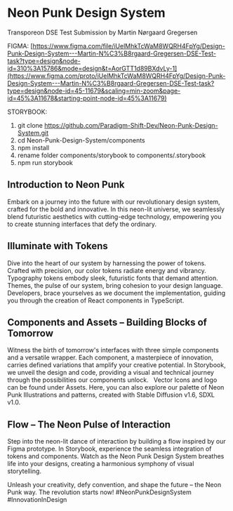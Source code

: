 # Neon Punk Design System
Transporeon DSE Test Submission by Martin Nørgaard Gregersen

FIGMA: [https://www.figma.com/file/iUelMhkTcWaM8WQRH4FpYg/Design-Punk-Design-System---Martin-N%C3%B8rgaard-Gregersen-DSE-Test-task?type=design&node-id=310%3A15786&mode=design&t=AorGTT1d89BXdvLy-1](https://www.figma.com/proto/iUelMhkTcWaM8WQRH4FpYg/Design-Punk-Design-System---Martin-N%C3%B8rgaard-Gregersen-DSE-Test-task?type=design&node-id=45-11679&scaling=min-zoom&page-id=45%3A11678&starting-point-node-id=45%3A11679)

STORYBOOK: 
1. git clone https://github.com/Paradigm-Shift-Dev/Neon-Punk-Design-System.git
2. cd Neon-Punk-Design-System/components
3. npm install
4. rename folder components/storybook to components/.storybook
5. npm run storybook

## Introduction to Neon Punk

Embark on a journey into the future with our revolutionary design system, crafted for the bold and innovative. In this neon-lit universe, we seamlessly blend futuristic aesthetics with cutting-edge technology, empowering you to create stunning interfaces that defy the ordinary.


## Illuminate with Tokens

Dive into the heart of our system by harnessing the power of tokens. Crafted with precision, our color tokens radiate energy and vibrancy. Typography tokens embody sleek, futuristic fonts that demand attention. Themes, the pulse of our system, bring cohesion to your design language. Developers, brace yourselves as we document the implementation, guiding you through the creation of React components in TypeScript.


## Components and Assets – Building Blocks of Tomorrow

Witness the birth of tomorrow's interfaces with three simple components and a versatile wrapper. Each component, a masterpiece of innovation, carries defined variations that amplify your creative potential. In Storybook, we unveil the design and code, providing a visual and technical journey through the possibilities our components unlock.  
Vector Icons and logo can be found under Assets. Here, you can also explore our palette of Neon Punk Illustrations and patterns, created with Stable Diffusion v1.6, SDXL v1.0.


## Flow – The Neon Pulse of Interaction

Step into the neon-lit dance of interaction by building a flow inspired by our Figma prototype. In Storybook, experience the seamless integration of tokens and components. Watch as the Neon Punk Design System breathes life into your designs, creating a harmonious symphony of visual storytelling.


Unleash your creativity, defy convention, and shape the future – the Neon Punk way. The revolution starts now! 
#NeonPunkDesignSystem #InnovationInDesign
